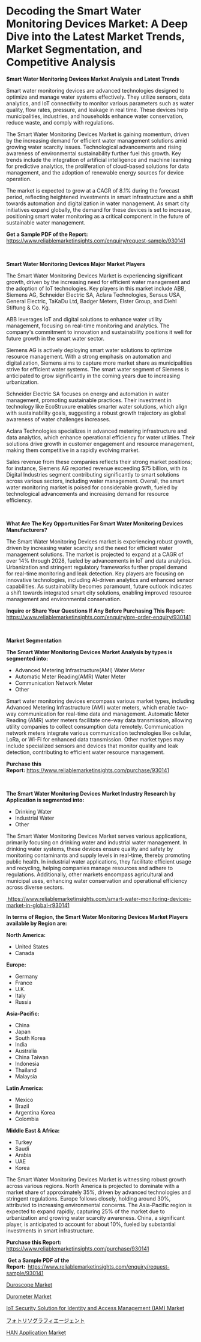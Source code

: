<p><h1>Decoding the Smart Water Monitoring Devices Market: A Deep Dive into the Latest Market Trends, Market Segmentation, and Competitive Analysis</h1></p><p><strong>Smart Water Monitoring Devices Market Analysis and Latest Trends</strong></p>
<p><p>Smart water monitoring devices are advanced technologies designed to optimize and manage water systems effectively. They utilize sensors, data analytics, and IoT connectivity to monitor various parameters such as water quality, flow rates, pressure, and leakage in real time. These devices help municipalities, industries, and households enhance water conservation, reduce waste, and comply with regulations.</p><p>The Smart Water Monitoring Devices Market is gaining momentum, driven by the increasing demand for efficient water management solutions amid growing water scarcity issues. Technological advancements and rising awareness of environmental sustainability further fuel this growth. Key trends include the integration of artificial intelligence and machine learning for predictive analytics, the proliferation of cloud-based solutions for data management, and the adoption of renewable energy sources for device operation. </p><p>The market is expected to grow at a CAGR of 8.1% during the forecast period, reflecting heightened investments in smart infrastructure and a shift towards automation and digitalization in water management. As smart city initiatives expand globally, the demand for these devices is set to increase, positioning smart water monitoring as a critical component in the future of sustainable water management.</p></p>
<p><strong>Get a Sample PDF of the Report:&nbsp;</strong> <a href="https://www.reliablemarketinsights.com/enquiry/request-sample/930141">https://www.reliablemarketinsights.com/enquiry/request-sample/930141</a></p>
<p>&nbsp;</p>
<p><strong>Smart Water Monitoring Devices Major Market Players</strong></p>
<p><p>The Smart Water Monitoring Devices Market is experiencing significant growth, driven by the increasing need for efficient water management and the adoption of IoT technologies. Key players in this market include ABB, Siemens AG, Schneider Electric SA, Aclara Technologies, Sensus USA, General Electric, TaKaDu Ltd, Badger Meters, Elster Group, and Diehl Stiftung & Co. Kg.</p><p>ABB leverages IoT and digital solutions to enhance water utility management, focusing on real-time monitoring and analytics. The company's commitment to innovation and sustainability positions it well for future growth in the smart water sector.</p><p>Siemens AG is actively deploying smart water solutions to optimize resource management. With a strong emphasis on automation and digitalization, Siemens aims to capture more market share as municipalities strive for efficient water systems. The smart water segment of Siemens is anticipated to grow significantly in the coming years due to increasing urbanization.</p><p>Schneider Electric SA focuses on energy and automation in water management, promoting sustainable practices. Their investment in technology like EcoStruxure enables smarter water solutions, which align with sustainability goals, suggesting a robust growth trajectory as global awareness of water challenges increases.</p><p>Aclara Technologies specializes in advanced metering infrastructure and data analytics, which enhance operational efficiency for water utilities. Their solutions drive growth in customer engagement and resource management, making them competitive in a rapidly evolving market.</p><p>Sales revenue from these companies reflects their strong market positions; for instance, Siemens AG reported revenue exceeding $75 billion, with its Digital Industries segment contributing significantly to smart solutions across various sectors, including water management. Overall, the smart water monitoring market is poised for considerable growth, fueled by technological advancements and increasing demand for resource efficiency.</p></p>
<p>&nbsp;</p>
<p><strong>What Are The Key Opportunities For Smart Water Monitoring Devices Manufacturers?</strong></p>
<p><p>The Smart Water Monitoring Devices market is experiencing robust growth, driven by increasing water scarcity and the need for efficient water management solutions. The market is projected to expand at a CAGR of over 14% through 2028, fueled by advancements in IoT and data analytics. Urbanization and stringent regulatory frameworks further propel demand for real-time monitoring and leak detection. Key players are focusing on innovative technologies, including AI-driven analytics and enhanced sensor capabilities. As sustainability becomes paramount, future outlook indicates a shift towards integrated smart city solutions, enabling improved resource management and environmental conservation.</p></p>
<p><strong>Inquire or Share Your Questions If Any Before Purchasing This Report:</strong> <a href="https://www.reliablemarketinsights.com/enquiry/pre-order-enquiry/930141">https://www.reliablemarketinsights.com/enquiry/pre-order-enquiry/930141</a></p>
<p>&nbsp;</p>
<p><strong>Market Segmentation</strong></p>
<p><strong>The Smart Water Monitoring Devices Market Analysis by types is segmented into:</strong></p>
<p><ul><li>Advanced Metering Infrastructure(AMI) Water Meter</li><li>Automatic Meter Reading(AMR) Water Meter</li><li>Communication Network Meter</li><li>Other</li></ul></p>
<p><p>Smart water monitoring devices encompass various market types, including Advanced Metering Infrastructure (AMI) water meters, which enable two-way communication for real-time data and management. Automatic Meter Reading (AMR) water meters facilitate one-way data transmission, allowing utility companies to collect consumption data remotely. Communication network meters integrate various communication technologies like cellular, LoRa, or Wi-Fi for enhanced data transmission. Other market types may include specialized sensors and devices that monitor quality and leak detection, contributing to efficient water resource management.</p></p>
<p><strong>Purchase this Report:&nbsp;</strong><a href="https://www.reliablemarketinsights.com/purchase/930141">https://www.reliablemarketinsights.com/purchase/930141</a></p>
<p>&nbsp;</p>
<p><strong>The Smart Water Monitoring Devices Market Industry Research by Application is segmented into:</strong></p>
<p><ul><li>Drinking Water</li><li>Industrial Water</li><li>Other</li></ul></p>
<p><p>The Smart Water Monitoring Devices Market serves various applications, primarily focusing on drinking water and industrial water management. In drinking water systems, these devices ensure quality and safety by monitoring contaminants and supply levels in real-time, thereby promoting public health. In industrial water applications, they facilitate efficient usage and recycling, helping companies manage resources and adhere to regulations. Additionally, other markets encompass agricultural and municipal uses, enhancing water conservation and operational efficiency across diverse sectors.</p></p>
<p><a href="https://www.reliablemarketinsights.com/smart-water-monitoring-devices-market-in-global-r930141">&nbsp;https://www.reliablemarketinsights.com/smart-water-monitoring-devices-market-in-global-r930141</a></p>
<p><strong>In terms of Region, the Smart Water Monitoring Devices Market Players available by Region are:</strong></p>
<p>
    <p> <strong> North America: </strong>
        <ul>
            <li>United States</li>
            <li>Canada</li>
        </ul>
        </p> 
    <p> <strong> Europe: </strong>
        <ul>
            <li>Germany</li>
            <li>France</li>
            <li>U.K.</li>
            <li>Italy</li>
            <li>Russia</li>
        </ul>
        </p> 
    <p> <strong> Asia-Pacific: </strong>
        <ul>
            <li>China</li>
            <li>Japan</li>
            <li>South Korea</li>
            <li>India</li>
            <li>Australia</li>
            <li>China Taiwan</li>
            <li>Indonesia</li>
            <li>Thailand</li>
            <li>Malaysia</li>
        </ul>
        </p> 
    <p> <strong> Latin America: </strong>
        <ul>
            <li>Mexico</li>
            <li>Brazil</li>
            <li>Argentina Korea</li>
            <li>Colombia</li>
        </ul>
        </p> 
    <p> <strong> Middle East & Africa: </strong>
        <ul>
            <li>Turkey</li>
            <li>Saudi</li>
            <li>Arabia</li>
            <li>UAE</li>
            <li>Korea</li>
        </ul>
    </p>
    </p>
<p><p>The Smart Water Monitoring Devices Market is witnessing robust growth across various regions. North America is projected to dominate with a market share of approximately 35%, driven by advanced technologies and stringent regulations. Europe follows closely, holding around 30%, attributed to increasing environmental concerns. The Asia-Pacific region is expected to expand rapidly, capturing 25% of the market due to urbanization and growing water scarcity awareness. China, a significant player, is anticipated to account for about 10%, fueled by substantial investments in smart infrastructure.</p></p>
<p><strong>Purchase this Report: </strong><a href="https://www.reliablemarketinsights.com/purchase/930141">https://www.reliablemarketinsights.com/purchase/930141</a></p>
<p>&nbsp;<strong>Get a Sample PDF of the Report:&nbsp;&nbsp;</strong><a href="https://www.reliablemarketinsights.com/enquiry/request-sample/930141">https://www.reliablemarketinsights.com/enquiry/request-sample/930141</a></p>
<p><strong></strong></p>
<p><p><a href="https://medium.com/@karinaokon70/the-duroscope-market-insights-report-offers-an-in-depth-and-thorough-analysis-of-the-market-c015a2b747bf">Duroscope Market</a></p><p><a href="https://medium.com/@karinaokon70/the-durometer-market-has-experienced-impressive-growth-in-recent-years-expanding-its-market-844eff030429">Durometer Market</a></p><p><a href="https://issuu.com/reportprime-2/docs/iot-security-solution-for-identity-_9cf34ba9ac3c3f">IoT Security Solution for Identity and Access Management (IAM) Market</a></p><p><a href="https://medium.com/@alexxis.gm/photolithography-agent-market-%E3%81%AE%E3%82%B0%E3%83%AD%E3%83%BC%E3%83%90%E3%83%AB%E5%B8%82%E5%A0%B4%E6%A6%82%E8%A6%81%E3%81%AF-%E4%B8%96%E7%95%8C%E3%81%8A%E3%82%88%E3%81%B3%E4%B8%BB%E8%A6%81%E5%B8%82%E5%A0%B4%E3%81%AB%E3%81%8A%E3%81%91%E3%82%8B%E6%A5%AD%E7%95%8C%E3%81%AB%E5%BD%B1%E9%9F%BF%E3%82%92%E4%B8%8E%E3%81%88%E3%82%8B%E4%B8%BB%E8%A6%81%E3%81%AA%E3%83%88%E3%83%AC%E3%83%B3%E3%83%89%E3%81%AB%E3%81%A4%E3%81%84%E3%81%A6-%E7%8B%AC%E8%87%AA%E3%81%AE%E8%A6%96%E7%82%B9%E3%82%92%E6%8F%90%E4%BE%9B%E3%81%97%E3%81%BE%E3%81%99-8c4fd297ed95">フォトリソグラフィエージェント</a></p><p><a href="https://issuu.com/reportprime-2/docs/han-application-market-size-2030.pp_27b257f9e1208f">HAN Application Market</a></p></p>